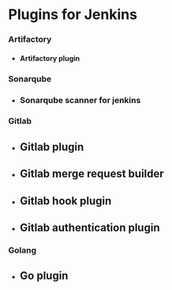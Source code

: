 # Plugins for Jenkins

### Artifactory
* #### Artifactory plugin

### Sonarqube
* ### Sonarqube scanner for jenkins

### Gitlab
* ## Gitlab plugin
* ## Gitlab merge request builder
* ## Gitlab hook plugin
* ## Gitlab authentication plugin

### Golang
* ## Go plugin